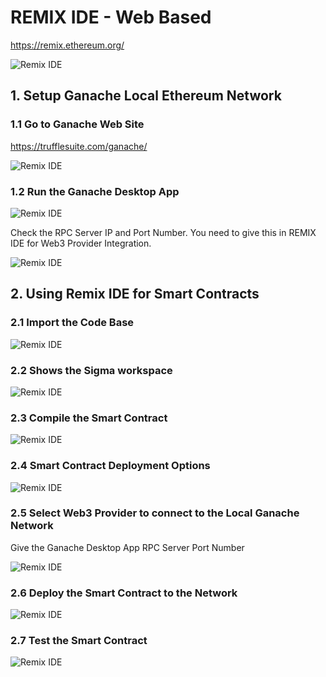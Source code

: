 # REMIX IDE - Web Based

https://remix.ethereum.org/

![Remix IDE](https://raw.githubusercontent.com/arafkarsh/blockchain-quickstart/refs/heads/main/images/Remix-IDE-1-Home.jpg)

## 1. Setup Ganache Local Ethereum Network

### 1.1 Go to Ganache Web Site

https://trufflesuite.com/ganache/ 

![Remix IDE](https://raw.githubusercontent.com/arafkarsh/blockchain-quickstart/refs/heads/main/images/Ganache-Site.jpg)

### 1.2 Run the Ganache Desktop App

![Remix IDE](https://raw.githubusercontent.com/arafkarsh/blockchain-quickstart/refs/heads/main/images/Ganache-App-1.jpg)

Check the RPC Server IP and Port Number. You need to give this in REMIX IDE for Web3 Provider Integration.

![Remix IDE](https://raw.githubusercontent.com/arafkarsh/blockchain-quickstart/refs/heads/main/images/Ganache-App-2.jpg)

## 2. Using Remix IDE for Smart Contracts

### 2.1 Import the Code Base

![Remix IDE](https://raw.githubusercontent.com/arafkarsh/blockchain-quickstart/refs/heads/main/images/Remix-IDE-2-Import.jpg)

### 2.2 Shows the Sigma workspace

![Remix IDE](https://raw.githubusercontent.com/arafkarsh/blockchain-quickstart/refs/heads/main/images/Remix-IDE-3-Sigma-Workspace.jpg)

### 2.3 Compile the Smart Contract

![Remix IDE](https://raw.githubusercontent.com/arafkarsh/blockchain-quickstart/refs/heads/main/images/Remix-IDE-4-Compile.jpg)

### 2.4 Smart Contract Deployment Options

![Remix IDE](https://raw.githubusercontent.com/arafkarsh/blockchain-quickstart/refs/heads/main/images/Remix-IDE-5-Deploy-Options.jpg)

### 2.5 Select Web3 Provider to connect to the Local Ganache Network

Give the Ganache Desktop App RPC Server Port Number

![Remix IDE](https://raw.githubusercontent.com/arafkarsh/blockchain-quickstart/refs/heads/main/images/Remix-IDE-6-Web3-Provider.jpg)

### 2.6 Deploy the Smart Contract to the Network

![Remix IDE](https://raw.githubusercontent.com/arafkarsh/blockchain-quickstart/refs/heads/main/images/Remix-IDE-7-Deploy.jpg)

### 2.7 Test the Smart Contract

![Remix IDE](https://raw.githubusercontent.com/arafkarsh/blockchain-quickstart/refs/heads/main/images/Remix-IDE-8-Deploy.jpg)